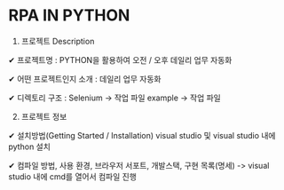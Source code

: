 # RPA IN PYTHON

1. 프로젝트 Description

✔ 프로젝트명 : PYTHON을 활용하여 오전 / 오후 데일리 업무 자동화

✔ 어떤 프로젝트인지 소개 : 데일리 업무 자동화 

✔ 디렉토리 구조 : Selenium -> 작업 파일
                 example -> 작업 파일

2. 프로젝트 정보

✔ 설치방법(Getting Started / Installation) visual studio 및 visual studio 내에 python 설치

✔ 컴파일 방법, 사용 환경, 브라우저 서포트, 개발스택, 구현 목록(명세) -> visual studio 내에 cmd를 열어서 컴파일 진행

